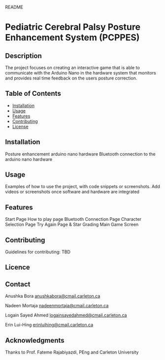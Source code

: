 README

# Pediatric Cerebral Palsy Posture Enhancement System (PCPPES) 

## Description
The project focuses on creating an interactive game that is able to communicate with the Arduino Nano in the hardware system that monitors and provides real time feedback on the users posture correction. 


## Table of Contents
- [Installation](#installation)
- [Usage](#usage)
- [Features](#features)
- [Contributing](#contributing)
- [License](#license)

## Installation
Posture enhancement arduino nano hardware 
Bluetooth connection to the arduino nano hardware 



## Usage
Examples of how to use the project, with code snippets or screenshots.
Add videos or screenshots once software and hardware are integrated


## Features
Start Page 
How to play page 
Bluetooth Connection Page 
Character Selection Page 
Try Again Page & Star Grading 
Main Game Screen 


## Contributing
Guidelines for contributing: TBD

## Licence




## Contact
Anushka Bora
anushkabora@cmail.carleton.ca

Nadeen Mortaja
nadeenmortaja@cmail.carleton.ca 

Logain Sayed Ahmed 
logainsayedahmed@cmail.carleton.ca

Erin Lui-Hing
erinluihing@cmail.carleton.ca 

## Acknowledgments
Thanks to Prof. Fateme Rajabiyazdi, PEng and Carleton University 
